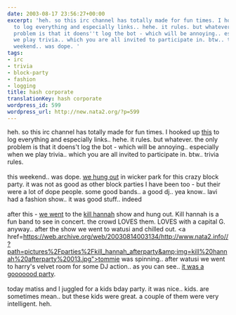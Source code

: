 ```yaml
---
date: 2003-08-17 23:56:27+00:00
excerpt: 'heh. so this irc channel has totally made for fun times. I hooked up this
  to log everything and especially links.. hehe. it rules. but whatever. the only
  problem is that it doens''t log the bot - which will be annoying.. especially when
  we play trivia.. which you are all invited to participate in. btw.. trivia rules.this
  weekend.. was dope. '
tags:
- irc
- trivia
- block-party
- fashion
- logging
title: hash corporate
translationKey: hash corporate
wordpress_id: 599
wordpress_url: http://new.nata2.org/?p=599
---
```


heh. so this irc channel has totally made for fun times. I hooked up <a href="http://corp.dopeman.org">this</a> to log everything and especially links.. hehe. it rules. but whatever. the only problem is that it doens't log the bot - which will be annoying.. especially when we play trivia.. which you are all invited to participate in. btw.. trivia rules.<Br><br/>this weekend.. was dope. <a href="https://web.archive.org/web/20030814003134/http://www.nata2.info//?path=pictures%2Fparties%2Fkill_hannah_afterparty&amp;img=kill%20hannah%20afterparty%20004.jpg">we hung out</a> in wicker park for this crazy block party. it was not as good as other block parties I have been too - but their were a lot of dope people. some good bands.. a good dj.. yea know.. lavi had a fashion show.. it was good stuff.. indeed<br/><br/>after this - <a href="https://web.archive.org/web/20030814003134/http://www.nata2.info//?path=pictures%2Fparties%2Fkill_hannah_afterparty&amp;img=kill%20hannah%20afterparty%20008.jpg">we went</a> to the <a href="http://www.killhannah.com">kill hannah</a> show and hung out. Kill hannah is a fun band to see in concert. the crowd LOVES them. LOVES with a capital G. anyway.. after the show we went to watusi and chilled out. <a href=https://web.archive.org/web/20030814003134/http://www.nata2.info//?path=pictures%2Fparties%2Fkill_hannah_afterparty&amp;img=kill%20hannah%20afterparty%20013.jpg">tommie was spinning</a>.. after watusi we went to harry's velvet room for some DJ action.. as you can see.. <a href="https://web.archive.org/web/20030814003134/http://www.nata2.info//?path=pictures%2Fparties%2Fkill_hannah_afterparty&amp;img=kill%20hannah%20afterparty%20046.jpg">it was a gooooood party</a>.<br/><br/>today matiss and I juggled for a kids bday party. it was nice.. kids. are sometimes mean.. but these kids were great. a couple of them were very intelligent. heh.